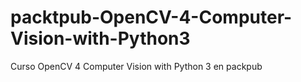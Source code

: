 # packtpub-OpenCV-4-Computer-Vision-with-Python3
Curso OpenCV 4 Computer Vision with Python 3 en packpub
